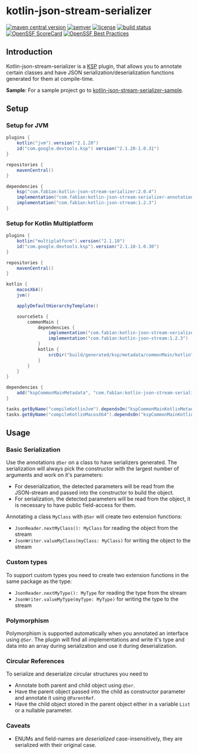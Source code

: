 # kotlin-json-stream-serializer

[![maven central version](https://img.shields.io/maven-central/v/com.fab1an/kotlin-json-stream-serializer)](https://mvnrepository.com/artifact/com.fab1an/kotlin-json-stream-serializer)
[![semver](https://img.shields.io/:semver-%E2%9C%93-brightgreen.svg)](http://semver.org/)
[![license](https://img.shields.io/github/license/fab1an/kotlin-json-stream-serializer)](https://github.com/fab1an/kotlin-json-stream-serializer/blob/master/LICENSE)
[![build status](https://github.com/fab1an/kotlin-json-stream-serializer/actions/workflows/build-master.yml/badge.svg)](https://github.com/fab1an/kotlin-json-stream-serializer/actions/workflows/build-master.yml)
[![OpenSSF ScoreCard](https://img.shields.io/ossf-scorecard/github.com/fab1an/kotlin-json-stream-serializer)](https://scorecard.dev/)
[![OpenSSF Best Practices](https://www.bestpractices.dev/projects/10362/badge)](https://www.bestpractices.dev/projects/10362)


## Introduction

Kotlin-json-stream-serializer is a [KSP](https://github.com/google/ksp) plugin, that allows you to annotate certain classes and have JSON serialization/deserialization functions generated for them at compile-time.

**Sample**: For a sample project go to [kotlin-json-stream-serializer-sample](https://github.com/fab1an/kotlin-json-stream-serializer-sample).

## Setup

### Setup for JVM

````gradle
plugins {
    kotlin("jvm").version("2.1.20")
    id("com.google.devtools.ksp") version("2.1.20-1.0.31")
}

repositories {
    mavenCentral()
}

dependencies {
    ksp("com.fab1an:kotlin-json-stream-serializer:2.0.4")
    implementation("com.fab1an:kotlin-json-stream-serializer-annotations:2.0.1")
    implementation("com.fab1an:kotlin-json-stream:1.2.3")
}
````
### Setup for Kotlin Multiplatform

````gradle
plugins {
    kotlin("multiplatform").version("2.1.10")
    id("com.google.devtools.ksp").version("2.1.10-1.0.30")
}

repositories {
    mavenCentral()
}

kotlin {
    macosX64()
    jvm()

    applyDefaultHierarchyTemplate()

    sourceSets {
        commonMain {
            dependencies {
                implementation("com.fab1an:kotlin-json-stream-serializer-annotations:2.0.0")
                implementation("com.fab1an:kotlin-json-stream:1.2.3")
            }
            kotlin {
                srcDir("build/generated/ksp/metadata/commonMain/kotlin")
            }
        }
    }
}

dependencies {
    add("kspCommonMainMetadata", "com.fab1an:kotlin-json-stream-serializer:2.0.3")
}

tasks.getByName("compileKotlinJvm").dependsOn("kspCommonMainKotlinMetadata")
tasks.getByName("compileKotlinMacosX64").dependsOn("kspCommonMainKotlinMetadata")
````

## Usage

### Basic Serialization

Use the annotations `@Ser` on a class to have serializers generated. The serialization will always pick the constructor with the largest number of arguments and work on it's parameters:

* For deserialization, the detected parameters will be read from the JSON-stream and passed into the constructor to build the object.
* For serialization, the detected parameters will be read from the object, it is necessary to have public field-access for them.

Annotating a class `MyClass` with `@Ser` will create two extension functions:

* `JsonReader.nextMyClass(): MyClass` for reading the object from the stream
* `JsonWriter.valueMyClass(myClass: MyClass)` for writing the object to the stream

### Custom types

To support custom types you need to create two extension functions in the same package as the type:

* `JsonReader.nextMyType(): MyType` for reading the type from the stream
* `JsonWriter.valueMyType(myType: MyType)` for writing the type to the stream


### Polymorphism

Polymorphism is supported automatically when you annotated an interface using `@Ser`. The plugin will find all implementations and write it's type and data into an array during serialization and use it during deserialization.

### Circular References

To serialize and deserialize circular structures you need to

* Annotate both parent and child object using `@Ser`.
* Have the parent object passed into the child as constructor parameter and annotate it using `@ParentRef`.
* Have the child object stored in the parent object either in a variable `List` or a nullable parameter.

### Caveats

* ENUMs and field-names are *deserialized* case-insensitively, they are serialized with their original case.
